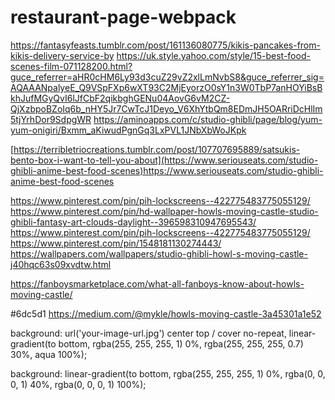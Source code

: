 # restaurant-page-webpack
https://fantasyfeasts.tumblr.com/post/161136080775/kikis-pancakes-from-kikis-delivery-service-by
https://uk.style.yahoo.com/style/15-best-food-scenes-film-071128200.html?guce_referrer=aHR0cHM6Ly93d3cuZ29vZ2xlLmNvbS8&guce_referrer_sig=AQAAANpalyeE_Q9VSpFXp6wXT93C2MjEyorzO0sY1n3W0TbP7anHOYiBsBkhJufMGyQvI6lJfCbF2qikbghGENu04AovG6vM2CZ-QjXzbpoBZoIq6b_nHY5Jr7CwTcJ1Deyo_V6XhYtbQm8EDmJH5OARriDcHlIm5tjYrhDor9SdpgWR
https://aminoapps.com/c/studio-ghibli/page/blog/yum-yum-onigiri/Bxmm_aKiwudPgnGq3LxPVL1JNbXbWoJKpk

[https://terribletriocreations.tumblr.com/post/107707695889/satsukis-bento-box-i-want-to-tell-you-about](https://www.seriouseats.com/studio-ghibli-anime-best-food-scenes)https://www.seriouseats.com/studio-ghibli-anime-best-food-scenes

https://www.pinterest.com/pin/pih-lockscreens--422775483775055129/
https://www.pinterest.com/pin/hd-wallpaper-howls-moving-castle-studio-ghibli-fantasy-art-clouds-daylight--396598310947695543/
https://www.pinterest.com/pin/pih-lockscreens--422775483775055129/
https://www.pinterest.com/pin/1548181130274443/
https://wallpapers.com/wallpapers/studio-ghibli-howl-s-moving-castle-j40hqc63s09xvdtw.html

https://fanboysmarketplace.com/what-all-fanboys-know-about-howls-moving-castle/

#6dc5d1
https://medium.com/@mykle/howls-moving-castle-3a45301a1e52

 background: url('your-image-url.jpg') center top / cover no-repeat,
              linear-gradient(to bottom, rgba(255, 255, 255, 1) 0%, rgba(255, 255, 255, 0.7) 30%, aqua 100%);


  background: linear-gradient(to bottom, rgba(255, 255, 255, 1) 0%, rgba(0, 0, 0, 1) 40%, rgba(0, 0, 0, 1) 100%);
